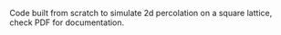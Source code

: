 Code built from scratch to simulate 2d percolation on a square lattice, check PDF for documentation.
